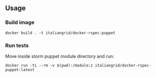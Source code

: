 ## Usage

### Build image

```
docker build . -t italiangrid/docker-rspec-puppet
```

### Run tests

Move inside storm puppet module directory and run:

```
docker run -ti --rm -v $(pwd):/module:z italiangrid/docker-rspec-puppet:latest
```
